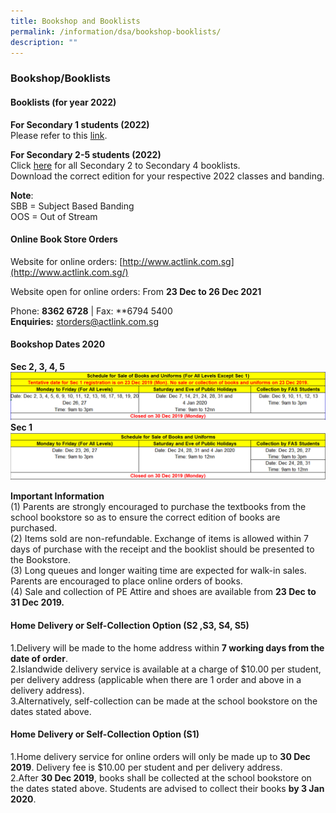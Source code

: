 ```yaml
---
title: Bookshop and Booklists
permalink: /information/dsa/bookshop-booklists/
description: ""
---
```


### **Bookshop/Booklists**
#### **Booklists (for year 2022)**
**For Secondary 1 students (2022)**<br>
Please refer to this [link](https://staging.d1o9rele4xczce.amplifyapp.com/information/dsa/sec1-registration-2022/books-and-uniforms/).

**For Secondary 2-5 students (2022)**  
Click [here](https://drive.google.com/drive/folders/1zIqkYNUTZatqUYnzCUL2_uijx4UPFi8W?usp=sharing) for all Secondary 2 to Secondary 4 booklists.  
Download the correct edition for your respective 2022 classes and banding.

**Note**:<br>
SBB = Subject Based Banding<br>
OOS = Out of Stream

#### **Online Book Store  Orders**
Website for online orders: [http://www.actlink.com.sg](http://www.actlink.com.sg/)  

Website open for online orders: From **23 Dec to 26 Dec 2021**

Phone: **8362 6728** | Fax: **6794 5400<br>
**Enquiries:** [storders@actlink.com.sg](mailto:storders@actlink.com.sg)

#### **Bookshop Dates 2020**
**Sec 2, 3, 4, 5**
![](/images/bookshop1.png)
**Sec 1**
![](/images/bookshop2.png)

**Important Information**<br>
(1) Parents are strongly encouraged to purchase the textbooks from the school bookstore so as to ensure the correct edition of books are purchased.<br>
(2) Items sold are non-refundable. Exchange of items is allowed within 7 days of purchase with the receipt and the booklist should be presented to the Bookstore.<br>
(3) Long queues and longer waiting time are expected for walk-in sales. Parents are encouraged to place online orders of books.<br>
(4) Sale and collection of PE Attire and shoes are available from **23 Dec to 31 Dec 2019.**

#### **Home Delivery or Self-Collection Option (S2 ,S3, S4, S5)**
1\.Delivery will be made to the home address within **7 working days from the date of order**. <br>
2\.Islandwide delivery service is available at a charge of $10.00 per student, per delivery address (applicable when there are 1 order and above in a delivery address).<br>
3\.Alternatively, self-collection can be made at the school bookstore on the dates stated above.

#### **Home Delivery or Self-Collection Option (S1)**
1\.Home delivery service for online orders will only be made up to **30 Dec 2019**. Delivery fee is $10.00 per student and per delivery address.<br>
2\.After **30 Dec 2019**, books shall be collected at the school bookstore on the dates stated above. Students are advised to collect their books **by 3 Jan 2020**.